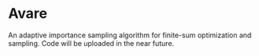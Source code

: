 # Avare
An adaptive importance sampling algorithm for finite-sum optimization and sampling.
Code will be uploaded in the near future.
